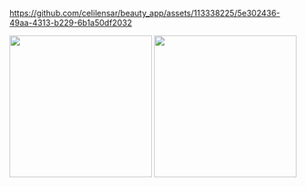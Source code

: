 
https://github.com/celilensar/beauty_app/assets/113338225/5e302436-49aa-4313-b229-6b1a50df2032

<img src="https://github.com/celilensar/beauty_app/assets/113338225/fdef6a96-d60c-4f47-8cc2-01a00c0f64e4"  width="250">
<img src="https://github.com/celilensar/beauty_app/assets/113338225/b90ff82d-d539-4b76-90bd-b98639b77fae"  width="250">


